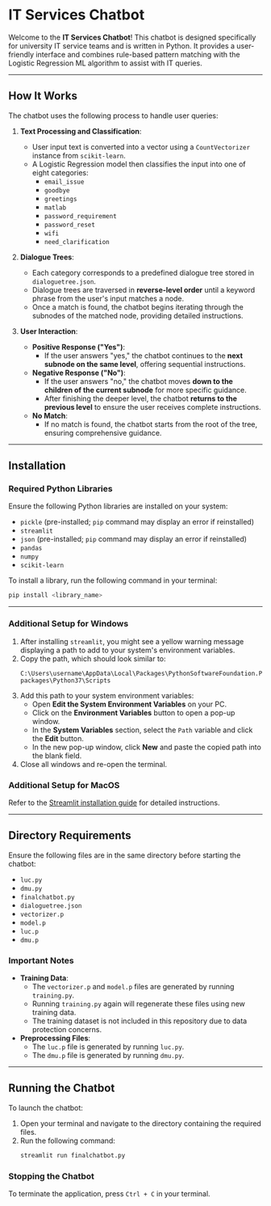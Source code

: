 # IT Services Chatbot

Welcome to the **IT Services Chatbot**! This chatbot is designed specifically for university IT service teams and is written in Python. It provides a user-friendly interface and combines rule-based pattern matching with the Logistic Regression ML algorithm to assist with IT queries.

---

## How It Works

The chatbot uses the following process to handle user queries:

1. **Text Processing and Classification**:
   - User input text is converted into a vector using a `CountVectorizer` instance from `scikit-learn`.
   - A Logistic Regression model then classifies the input into one of eight categories:
     - `email_issue`
     - `goodbye`
     - `greetings`
     - `matlab`
     - `password_requirement`
     - `password_reset`
     - `wifi`
     - `need_clarification`

2. **Dialogue Trees**:
   - Each category corresponds to a predefined dialogue tree stored in `dialoguetree.json`.
   - Dialogue trees are traversed in **reverse-level order** until a keyword phrase from the user's input matches a node.
   - Once a match is found, the chatbot begins iterating through the subnodes of the matched node, providing detailed instructions.

3. **User Interaction**:
   - **Positive Response ("Yes")**: 
     - If the user answers "yes," the chatbot continues to the **next subnode on the same level**, offering sequential instructions.
   - **Negative Response ("No")**: 
     - If the user answers "no," the chatbot moves **down to the children of the current subnode** for more specific guidance. 
     - After finishing the deeper level, the chatbot **returns to the previous level** to ensure the user receives complete instructions.
   - **No Match**:
     - If no match is found, the chatbot starts from the root of the tree, ensuring comprehensive guidance.

---

## Installation

### Required Python Libraries
Ensure the following Python libraries are installed on your system:
- `pickle` (pre-installed; `pip` command may display an error if reinstalled)
- `streamlit`
- `json` (pre-installed; `pip` command may display an error if reinstalled)
- `pandas`
- `numpy`
- `scikit-learn`

To install a library, run the following command in your terminal:
```bash
pip install <library_name>
```

---

### Additional Setup for Windows
1. After installing `streamlit`, you might see a yellow warning message displaying a path to add to your system's environment variables.
2. Copy the path, which should look similar to:
   ```
   C:\Users\username\AppData\Local\Packages\PythonSoftwareFoundation.Python.3.7_qbz5n2kfra8p0\LocalCache\local-packages\Python37\Scripts
   ```
3. Add this path to your system environment variables:
   - Open **Edit the System Environment Variables** on your PC.
   - Click on the **Environment Variables** button to open a pop-up window.
   - In the **System Variables** section, select the `Path` variable and click the **Edit** button.
   - In the new pop-up window, click **New** and paste the copied path into the blank field.
4. Close all windows and re-open the terminal.

### Additional Setup for MacOS
Refer to the [Streamlit installation guide](https://docs.streamlit.io/library/get-started/installation) for detailed instructions.

---

## Directory Requirements
Ensure the following files are in the same directory before starting the chatbot:
- `luc.py`
- `dmu.py`
- `finalchatbot.py`
- `dialoguetree.json`
- `vectorizer.p`
- `model.p`
- `luc.p`
- `dmu.p`

### Important Notes
- **Training Data**:
  - The `vectorizer.p` and `model.p` files are generated by running `training.py`.
  - Running `training.py` again will regenerate these files using new training data.
  - The training dataset is not included in this repository due to data protection concerns.
- **Preprocessing Files**:
  - The `luc.p` file is generated by running `luc.py`.
  - The `dmu.p` file is generated by running `dmu.py`.

---

## Running the Chatbot
To launch the chatbot:
1. Open your terminal and navigate to the directory containing the required files.
2. Run the following command:
   ```bash
   streamlit run finalchatbot.py
   ```

### Stopping the Chatbot
To terminate the application, press `Ctrl + C` in your terminal.





